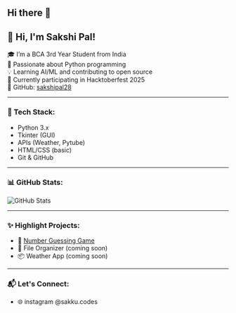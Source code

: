 ## Hi there 👋

## 👋 Hi, I'm Sakshi Pal!

🎓 I’m a BCA 3rd Year Student from India  
🐍 Passionate about Python programming  
💡 Learning AI/ML and contributing to open source  
🌱 Currently participating in Hacktoberfest 2025  
🔗 GitHub: [sakshipal28](https://github.com/sakshipal28)

---

### 🔧 Tech Stack:
- Python 3.x
- Tkinter (GUI)
- APIs (Weather, Pytube)
- HTML/CSS (basic)
- Git & GitHub

---

### 📊 GitHub Stats:
![GitHub Stats](https://github-readme-stats.vercel.app/api?username=sakshipal28&show_icons=true&theme=radical)

---

### ✨ Highlight Projects:
- 🔢 [Number Guessing Game](https://github.com/sakshipal28/Calculater-)
- 📁 File Organizer (coming soon)
- 📦 Weather App (coming soon)

---

### 📬 Let's Connect:
- 🌐 instagram @sakku.codes


<!--
**sakshipal28/sakshipal28** is a ✨ _special_ ✨ repository because its `README.md` (this file) appears on your GitHub profile.

Here are some ideas to get you started:

- 🔭 I’m currently working on ...
- 🌱 I’m currently learning ...
- 👯 I’m looking to collaborate on ...
- 🤔 I’m looking for help with ...
- 💬 Ask me about ...
- 📫 How to reach me: ...
- 😄 Pronouns: ...
- ⚡ Fun fact: ...
-->
